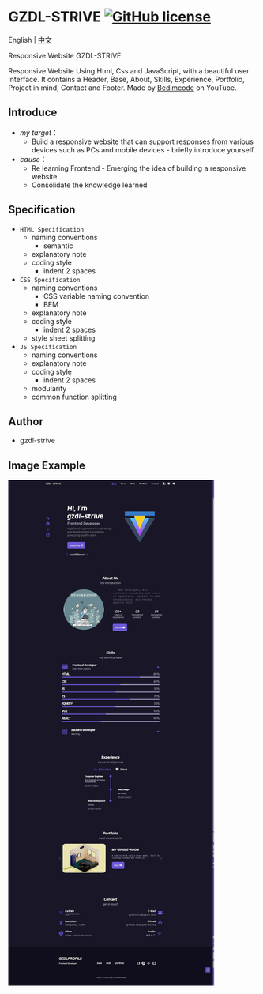 # GZDL-STRIVE [![GitHub license](https://img.shields.io/badge/license-MIT-blue.svg)](https://github.com/gzdl-strive/responsive_profile/blob/main/LICENSE)

English | [中文](README-CN.md)

Responsive Website GZDL-STRIVE

Responsive Website Using Html, Css and JavaScript, with a beautiful user interface. It contains a Header, Base, About, Skills, Experience, Portfolio, Project in mind, Contact and Footer. Made by <a href="http://https://github.com/bedimcode/" target="_blank">Bedimcode</a> on YouTube.

## Introduce
- *my target*：
  - Build a responsive website that can support responses from various devices such as PCs and mobile devices - briefly introduce yourself.
- *cause*：
  - Re learning Frontend - Emerging the idea of building a responsive website
  - Consolidate the knowledge learned

## Specification
- `HTML Specification`
  - naming conventions
    - semantic
  - explanatory note
  - coding style
    - indent 2 spaces
- `CSS Specification`
  - naming conventions
    - CSS variable naming convention
    - BEM
  - explanatory note
  - coding style
    - indent 2 spaces
  - style sheet splitting
- `JS Specification`
  - naming conventions
  - explanatory note
  - coding style
    - indent 2 spaces
  - modularity
  - common function splitting

## Author
* gzdl-strive

## Image Example
![case](https://github.com/gzdl-strive/responsive_profile/blob/main/public/case.jpg)